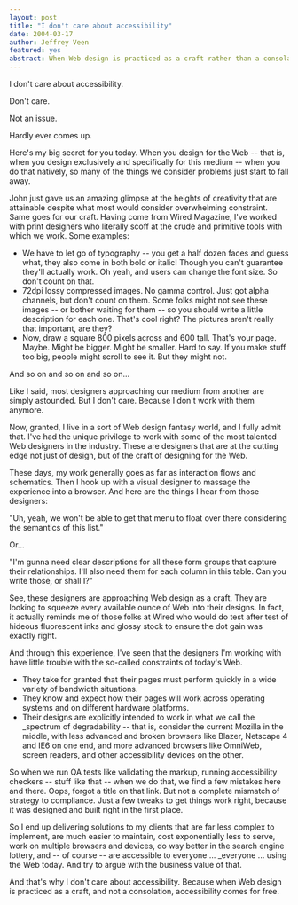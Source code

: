 ```yaml
--- 
layout: post
title: "I don't care about accessibility"
date: 2004-03-17
author: Jeffrey Veen
featured: yes
abstract: When Web design is practiced as a craft rather than a consolation, accessibility comes for free.
---
```


I don't care about accessibility. 

Don't care. 

Not an issue. 

Hardly ever comes up.

Here's my big secret for you today. When you design for the Web -- that is,  when you design exclusively and specifically for this medium -- when you do that natively, so many of the things we consider problems just start to fall away. 

John just gave us an amazing glimpse at the heights of creativity that are attainable despite what most would consider overwhelming constraint. Same goes for our craft. Having come from Wired Magazine, I've worked with print designers who literally scoff at the crude and primitive tools with which we work. Some examples:

<ul class="post-bullet"><li>We have to let go of typography -- you get a half dozen faces and guess what, they also come in both bold or italic! Though you can't guarantee they'll actually work. Oh yeah, and users can change the font size. So don't count on that.</li><li>72dpi lossy compressed images. No gamma control. Just got alpha channels, but don't count on them. Some folks might not see these images -- or bother waiting for them -- so you should write a little description for each one. That's cool right? The pictures aren't really that important, are they?</li><li>Now, draw a square 800 pixels across and 600 tall. That's your page. Maybe. Might be bigger. Might be smaller. Hard to say. If you make stuff too big, people might scroll to see it. But they might not.</li></ul>

And so on and so on and so on...

Like I said, most designers approaching our medium from another are simply astounded. But I don't care. Because I don't work with them anymore. 

Now, granted, I live in a sort of Web design fantasy world, and I fully admit that. I've had the unique privilege to work with some of the most talented Web designers in the industry. These are designers that are at the cutting edge not just of design, but of the craft of designing for the Web. 

These days, my work generally goes as far as interaction flows and schematics. Then I hook up with a visual designer to massage the experience into a browser. And here are the things I hear from those designers:

"Uh, yeah, we won't be able to get that menu to float over there considering the semantics of this list."

Or...

"I'm gunna need clear descriptions for all these form groups that capture their relationships. I'll also need them for each column in this table. Can you write those, or shall I?"

See, these designers are approaching Web design as a craft. They are looking to squeeze every available ounce of Web into their designs. In fact, it actually reminds me of those folks at Wired who would do test after test of hideous fluorescent inks and glossy stock to ensure the dot gain was exactly right.

And through this experience, I've seen that the designers I'm working with have little trouble with the so-called constraints of today's Web.

<ul class="post-bullet"><li>They take for granted that their pages must perform quickly in a wide variety of bandwidth situations.</li><li>They know and expect how their pages will work across operating systems and on different hardware platforms.</li><li>Their designs are explicitly intended to work in what we call the _spectrum of degradability -- that is, consider the current Mozilla in the middle, with less advanced and broken browsers like Blazer, Netscape 4 and IE6 on one end, and more advanced browsers like OmniWeb, screen readers, and other accessibility devices on the other. </li></ul>

So when we run QA tests like validating the markup, running accessibility checkers -- stuff like that -- when we do that, we find a few mistakes here and there. Oops, forgot a title on that link. But not a complete mismatch of strategy to compliance. Just a few tweaks to get things work right, because it was designed and built right in the first place.

So I end up delivering solutions to my clients that are far less complex to implement, are much easier to maintain, cost exponentially less to serve, work on multiple browsers and devices, do way better in the search engine lottery, and -- of course -- are accessible to everyone ... _everyone ... using the Web today. And try to argue with the business value of that.

And that's why I don't care about accessibility. Because when Web design is practiced as a craft, and not a consolation, accessibility comes for free.
